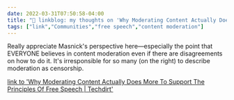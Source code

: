 ```yaml
---
date: 2022-03-31T07:50:58-04:00
title: "🔗 linkblog: my thoughts on 'Why Moderating Content Actually Does More To Support The Principles Of Free Speech | Techdirt'"
tags: ["link","Communities","free speech","content moderation"]
---
```

Really appreciate Masnick's perspective here—especially the point that EVERYONE believes in content moderation even if there are disagreements on how to do it. It's irresponsible for so many (on the right) to describe moderation as censorship.
 
[link to 'Why Moderating Content Actually Does More To Support The Principles Of Free Speech | Techdirt'](https://www.techdirt.com/2022/03/30/why-moderating-content-actually-does-more-to-support-the-principles-of-free-speech/)
